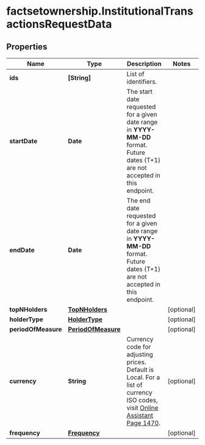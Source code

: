 # factsetownership.InstitutionalTransactionsRequestData

## Properties

Name | Type | Description | Notes
------------ | ------------- | ------------- | -------------
**ids** | **[String]** | List of identifiers. | 
**startDate** | **Date** | The start date requested for a given date range in **YYYY-MM-DD** format. Future dates (T+1) are not accepted in this endpoint.  | 
**endDate** | **Date** | The end date requested for a given date range in **YYYY-MM-DD** format. Future dates (T+1) are not accepted in this endpoint.  | 
**topNHolders** | [**TopNHolders**](TopNHolders.md) |  | [optional] 
**holderType** | [**HolderType**](HolderType.md) |  | [optional] 
**periodOfMeasure** | [**PeriodOfMeasure**](PeriodOfMeasure.md) |  | [optional] 
**currency** | **String** | Currency code for adjusting prices. Default is Local. For a list of currency ISO codes, visit [Online Assistant Page 1470](https://oa.apps.factset.com/pages/1470). | [optional] 
**frequency** | [**Frequency**](Frequency.md) |  | [optional] 


